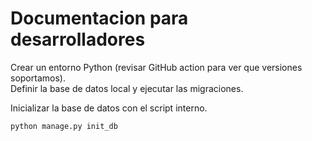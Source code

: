 # Documentacion para desarrolladores

Crear un entorno Python (revisar GitHub action para ver que versiones soportamos).  
Definir la base de datos local y ejecutar las migraciones.  

Inicializar la base de datos con el script interno.  

```
python manage.py init_db
```
